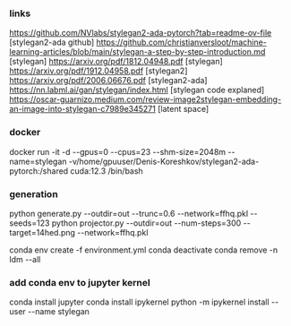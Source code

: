 ### links

https://github.com/NVlabs/stylegan2-ada-pytorch?tab=readme-ov-file [stylegan2-ada github]
https://github.com/christianversloot/machine-learning-articles/blob/main/stylegan-a-step-by-step-introduction.md [stylegan]
https://arxiv.org/pdf/1812.04948.pdf [stylegan]
https://arxiv.org/pdf/1912.04958.pdf [stylegan2]
https://arxiv.org/pdf/2006.06676.pdf [stylegan2-ada]
https://nn.labml.ai/gan/stylegan/index.html [stylegan code explaned]
https://oscar-guarnizo.medium.com/review-image2stylegan-embedding-an-image-into-stylegan-c7989e345271 [latent space]


### docker 

docker run -it -d --gpus=0 --cpus=23 --shm-size=2048m --name=stylegan -v/home/gpuuser/Denis-Koreshkov/stylegan2-ada-pytorch:/shared cuda:12.3 /bin/bash


### generation 

python generate.py --outdir=out --trunc=0.6 --network=ffhq.pkl --seeds=123
python projector.py --outdir=out --num-steps=300 --target=14hed.png --network=ffhq.pkl

conda env create -f environment.yml
conda deactivate
conda remove -n ldm --all


### add conda env to jupyter kernel

conda install jupyter
conda install ipykernel
python -m ipykernel install --user --name stylegan







